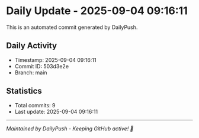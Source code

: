 # Daily Update - 2025-09-04 09:16:11

This is an automated commit generated by DailyPush.

## Daily Activity
- Timestamp: 2025-09-04 09:16:11
- Commit ID: 503d3e2e
- Branch: main

## Statistics
- Total commits: 9
- Last update: 2025-09-04 09:16:11

---
*Maintained by DailyPush - Keeping GitHub active! 🚀*
